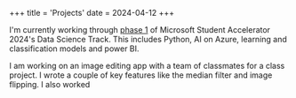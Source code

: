 +++
title = 'Projects'
date = 2024-04-12
+++

I'm currently working through [phase 1] of Microsoft Student Accelerator 2024's Data Science Track. This includes Python, AI on Azure, learning and classification models and power BI. 

I am working on an image editing app with a team of classmates for a class project. I wrote a couple of key features like the median filter and image flipping. I also worked 




[phase 1]: https://github.com/NZMSA/2024-Phase-1
[Github]: https://github.com/kvnstv1
[resume]: https://demo.nurlan.co/hugo-vitae/
[email]: satke569@student.otago.ac.nz
